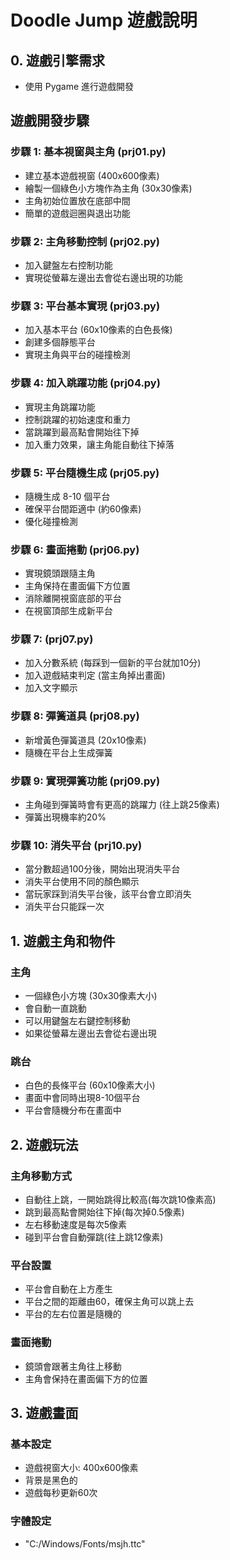 # Doodle Jump 遊戲說明

## 0. 遊戲引擎需求

- 使用 Pygame 進行遊戲開發

## 遊戲開發步驟

### 步驟 1: 基本視窗與主角 (prj01.py)

- 建立基本遊戲視窗 (400x600像素)
- 繪製一個綠色小方塊作為主角 (30x30像素)
- 主角初始位置放在底部中間
- 簡單的遊戲迴圈與退出功能

### 步驟 2: 主角移動控制 (prj02.py)

- 加入鍵盤左右控制功能
- 實現從螢幕左邊出去會從右邊出現的功能

### 步驟 3: 平台基本實現 (prj03.py)

- 加入基本平台 (60x10像素的白色長條)
- 創建多個靜態平台
- 實現主角與平台的碰撞檢測

### 步驟 4: 加入跳躍功能 (prj04.py)

- 實現主角跳躍功能
- 控制跳躍的初始速度和重力
- 當跳躍到最高點會開始往下掉
- 加入重力效果，讓主角能自動往下掉落

### 步驟 5: 平台隨機生成 (prj05.py)

- 隨機生成 8-10 個平台
- 確保平台間距適中 (約60像素)
- 優化碰撞檢測

### 步驟 6: 畫面捲動 (prj06.py)

- 實現鏡頭跟隨主角
- 主角保持在畫面偏下方位置
- 消除離開視窗底部的平台
- 在視窗頂部生成新平台

### 步驟 7: (prj07.py)

- 加入分數系統 (每踩到一個新的平台就加10分)
- 加入遊戲結束判定 (當主角掉出畫面)
- 加入文字顯示

### 步驟 8: 彈簧道具 (prj08.py)

- 新增黃色彈簧道具 (20x10像素)
- 隨機在平台上生成彈簧

### 步驟 9: 實現彈簧功能 (prj09.py)

- 主角碰到彈簧時會有更高的跳躍力 (往上跳25像素)
- 彈簧出現機率約20%

### 步驟 10: 消失平台 (prj10.py)

- 當分數超過100分後，開始出現消失平台
- 消失平台使用不同的顏色顯示
- 當玩家踩到消失平台後，該平台會立即消失
- 消失平台只能踩一次

## 1. 遊戲主角和物件

### 主角

- 一個綠色小方塊 (30x30像素大小)
- 會自動一直跳動
- 可以用鍵盤左右鍵控制移動
- 如果從螢幕左邊出去會從右邊出現

### 跳台

- 白色的長條平台 (60x10像素大小)
- 畫面中會同時出現8-10個平台
- 平台會隨機分布在畫面中

## 2. 遊戲玩法

### 主角移動方式

- 自動往上跳，一開始跳得比較高(每次跳10像素高)
- 跳到最高點會開始往下掉(每次掉0.5像素)
- 左右移動速度是每次5像素
- 碰到平台會自動彈跳(往上跳12像素)

### 平台設置

- 平台會自動在上方產生
- 平台之間的距離由60，確保主角可以跳上去
- 平台的左右位置是隨機的

### 畫面捲動

- 鏡頭會跟著主角往上移動
- 主角會保持在畫面偏下方的位置

## 3. 遊戲畫面

### 基本設定

- 遊戲視窗大小: 400x600像素
- 背景是黑色的
- 遊戲每秒更新60次

### 字體設定

- "C:/Windows/Fonts/msjh.ttc"